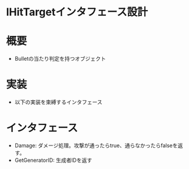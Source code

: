 # IHitTargetインタフェース設計


# 概要
- Bulletの当たり判定を持つオブジェクト


# 実装
- 以下の実装を束縛するインタフェース


# インタフェース
- Damage: ダメージ処理。攻撃が通ったらtrue、通らなかったらfalseを返す。
- GetGeneratorID: 生成者IDを返す
